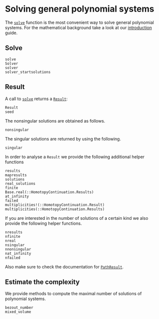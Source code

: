 # Solving general polynomial systems

The [`solve`](@ref) function is the most convenient way to solve general polynomial systems.
For the mathematical background take a look at our [introduction](https://www.juliahomotopycontinuation.org/guides/introduction/) guide.

## Solve
```@docs
solve
Solver
solver
solver_startsolutions
```

## Result

A call to [`solve`](@ref) returns a [`Result`](@ref):
```@docs
Result
seed
```

The nonsingular solutions are obtained as follows.
```@docs
nonsingular
```

The singular solutions are returned by using the following.
```@docs
singular
```

In order to analyse a `Result` we provide the following additional helper functions
```@docs
results
mapresults
solutions
real_solutions
finite
Base.real(::HomotopyContinuation.Results)
at_infinity
failed
multiplicities!(::HomotopyContinuation.Result)
multiplicities(::HomotopyContinuation.Results)
```

If you are interested in the number of solutions of a certain kind we
also provide the following helper functions.
```@docs
nresults
nfinite
nreal
nsingular
nnonsingular
nat_infinity
nfailed
```

Also make sure to check the documentation for [`PathResult`](@ref).

## Estimate the complexity
We provide methods to compute the maximal number of solutions of polynomial systems.
```@docs
bezout_number
mixed_volume
```
